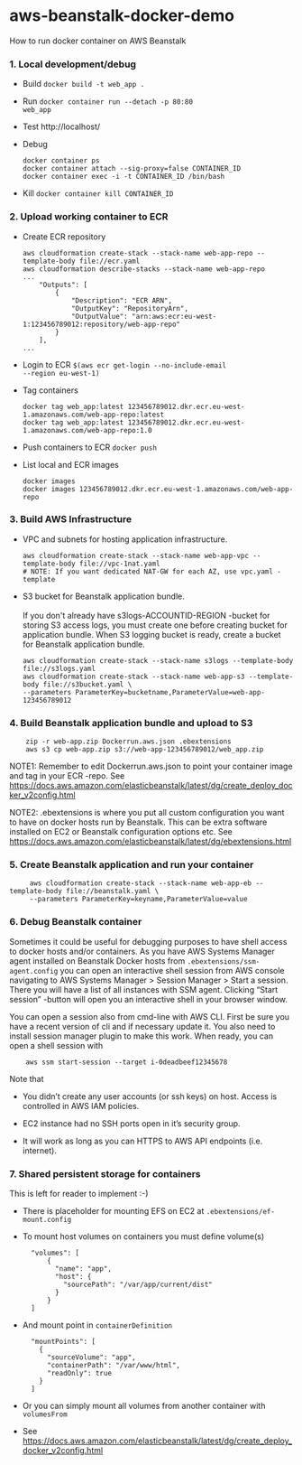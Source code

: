 # aws-beanstalk-docker-demo
How to run docker container on AWS Beanstalk

### 1. Local development/debug
  * Build <code>docker build -t web_app .</code>
  * Run <code>docker container run --detach -p 80:80 web_app</code>
  * Test http://localhost/
  * Debug
  
        docker container ps
        docker container attach --sig-proxy=false CONTAINER_ID
        docker container exec -i -t CONTAINER_ID /bin/bash
        
  * Kill <code>docker container kill CONTAINER_ID</code>

### 2. Upload working container to ECR
  * Create ECR repository<br>

        aws cloudformation create-stack --stack-name web-app-repo --template-body file://ecr.yaml
        aws cloudformation describe-stacks --stack-name web-app-repo
        ...
            "Outputs": [
                {
                    "Description": "ECR ARN", 
                    "OutputKey": "RepositoryArn", 
                    "OutputValue": "arn:aws:ecr:eu-west-1:123456789012:repository/web-app-repo"
                }
            ],
        ...
 
  * Login to ECR <code>$(aws ecr get-login --no-include-email --region eu-west-1)</code>
  * Tag containers
  
        docker tag web_app:latest 123456789012.dkr.ecr.eu-west-1.amazonaws.com/web-app-repo:latest
        docker tag web_app:latest 123456789012.dkr.ecr.eu-west-1.amazonaws.com/web-app-repo:1.0
      
  * Push containers to ECR <code>docker push</code>
  * List local and ECR images
  
        docker images
        docker images 123456789012.dkr.ecr.eu-west-1.amazonaws.com/web-app-repo

### 3. Build AWS Infrastructure

   * VPC and subnets for hosting application infrastructure.

         aws cloudformation create-stack --stack-name web-app-vpc --template-body file://vpc-1nat.yaml
         # NOTE: If you want dedicated NAT-GW for each AZ, use vpc.yaml -template

   * S3 bucket for Beanstalk application bundle.<br><br>
If you don't already have s3logs-ACCOUNTID-REGION -bucket for storing S3 access logs,
you must create one before creating bucket for application bundle. When S3 logging bucket is ready,
create a bucket for Beanstalk application bundle.

         aws cloudformation create-stack --stack-name s3logs --template-body file://s3logs.yaml
         aws cloudformation create-stack --stack-name web-app-s3 --template-body file://s3bucket.yaml \
         --parameters ParameterKey=bucketname,ParameterValue=web-app-123456789012

### 4. Build Beanstalk application bundle and upload to S3

        zip -r web-app.zip Dockerrun.aws.json .ebextensions
        aws s3 cp web-app.zip s3://web-app-123456789012/web_app.zip

NOTE1: Remember to edit Dockerrun.aws.json to point your container image and tag in your ECR -repo. See https://docs.aws.amazon.com/elasticbeanstalk/latest/dg/create_deploy_docker_v2config.html

NOTE2: .ebextensions is where you put all custom configuration you want to have on docker hosts run by Beanstalk. This can be extra software installed on EC2 or Beanstalk configuration options etc. See https://docs.aws.amazon.com/elasticbeanstalk/latest/dg/ebextensions.html

### 5. Create Beanstalk application and run your container

         aws cloudformation create-stack --stack-name web-app-eb --template-body file://beanstalk.yaml \
         --parameters ParameterKey=keyname,ParameterValue=value

### 6. Debug Beanstalk container

Sometimes it could be useful for debugging purposes to have shell access to docker hosts and/or containers.
As you have AWS Systems Manager agent installed on Beanstalk Docker hosts from `.ebextensions/ssm-agent.config`
you can open an interactive shell session from AWS console navigating to AWS Systems Manager > Session Manager > Start a session. There you will have a list of all instances with SSM agent. Clicking “Start session” -button will open you an interactive shell in your browser window.

You can open a session also from cmd-line with AWS CLI. First be sure you have a recent version of cli and if necessary update it. You also need to install session manager plugin to make this work. When ready, you can open a shell session with

        aws ssm start-session --target i-0deadbeef12345678

Note that

* You didn’t create any user accounts (or ssh keys) on host. Access is controlled in AWS IAM policies.

* EC2 instance had no SSH ports open in it’s security group.

* It will work as long as you can HTTPS to AWS API endpoints (i.e. internet).


### 7. Shared persistent storage for containers

This is left for reader to implement :-)

* There is placeholder for mounting EFS on EC2 at `.ebextensions/ef-mount.config`

* To mount host volumes on containers you must define volume(s)

        "volumes": [
            {
              "name": "app",
              "host": {
                "sourcePath": "/var/app/current/dist"
              }
            }
        ]

* And mount point in `containerDefinition` 

        "mountPoints": [
          {
            "sourceVolume": "app",
            "containerPath": "/var/www/html",
            "readOnly": true
          }
        ]

* Or you can simply mount all volumes from another container with `volumesFrom`

* See https://docs.aws.amazon.com/elasticbeanstalk/latest/dg/create_deploy_docker_v2config.html